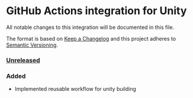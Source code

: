 # GitHub Actions integration for Unity

All notable changes to this integration will be documented in this file.

The format is based on [Keep a Changelog](http://keepachangelog.com/)
and this project adheres to [Semantic Versioning](http://semver.org/).

### [Unreleased]

### Added

- Implemented reusable workflow for unity building


[unreleased]: https://github.com/JervNorsk/jnt-github/compare/develop...feature/actions/unity
